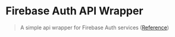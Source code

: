 # Firebase Auth API Wrapper

> A simple api wrapper for Firebase Auth services ([Reference](https://firebase.google.com/docs/reference/rest/auth))
